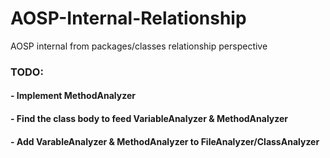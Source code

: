 # AOSP-Internal-Relationship
AOSP internal from packages/classes relationship perspective




### TODO:
#### - Implement MethodAnalyzer 
#### - Find the class body to feed VariableAnalyzer & MethodAnalyzer
#### - Add VarableAnalyzer & MethodAnalyzer to FileAnalyzer/ClassAnalyzer